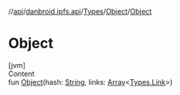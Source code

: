//[api](../../../index.md)/[danbroid.ipfs.api](../../index.md)/[Types](../index.md)/[Object](index.md)/[Object](-object.md)



# Object  
[jvm]  
Content  
fun [Object](-object.md)(hash: [String](https://kotlinlang.org/api/latest/jvm/stdlib/kotlin/-string/index.html), links: [Array](https://kotlinlang.org/api/latest/jvm/stdlib/kotlin/-array/index.html)<[Types.Link](../-link/index.md)>)  



